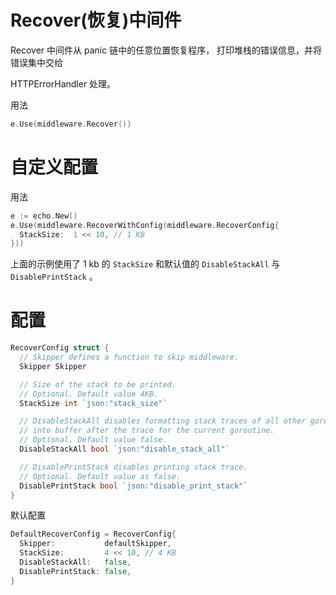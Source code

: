 # Recover(恢复)中间件

Recover 中间件从 panic 链中的任意位置恢复程序， 打印堆栈的错误信息，并将错误集中交给

HTTPErrorHandler 处理。

用法

```go
e.Use(middleware.Recover())
```

# 自定义配置

用法

```go
e := echo.New()
e.Use(middleware.RecoverWithConfig(middleware.RecoverConfig{
  StackSize:  1 << 10, // 1 KB
}))
```

上面的示例使用了 1 kb 的 `StackSize` 和默认值的 `DisableStackAll` 与 `DisablePrintStack` 。


# 配置

```go
RecoverConfig struct {
  // Skipper defines a function to skip middleware.
  Skipper Skipper

  // Size of the stack to be printed.
  // Optional. Default value 4KB.
  StackSize int `json:"stack_size"`

  // DisableStackAll disables formatting stack traces of all other goroutines
  // into buffer after the trace for the current goroutine.
  // Optional. Default value false.
  DisableStackAll bool `json:"disable_stack_all"`

  // DisablePrintStack disables printing stack trace.
  // Optional. Default value as false.
  DisablePrintStack bool `json:"disable_print_stack"`
}
```

默认配置

```go
DefaultRecoverConfig = RecoverConfig{
  Skipper:           defaultSkipper,
  StackSize:         4 << 10, // 4 KB
  DisableStackAll:   false,
  DisablePrintStack: false,
}
```



